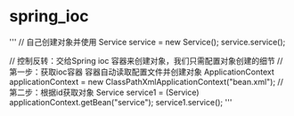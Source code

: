 # spring_ioc

'''
// 自己创建对象并使用
Service service = new Service();
service.service();


//  控制反转：交给Spring ioc 容器来创建对象，我们只需配置对象创建的细节
// 第一步：获取ioc容器  容器自动读取配置文件并创建对象
ApplicationContext applicationContext = new ClassPathXmlApplicationContext("bean.xml");
// 第二步：根据id获取对象
Service service1 = (Service) applicationContext.getBean("service");
service1.service();
'''